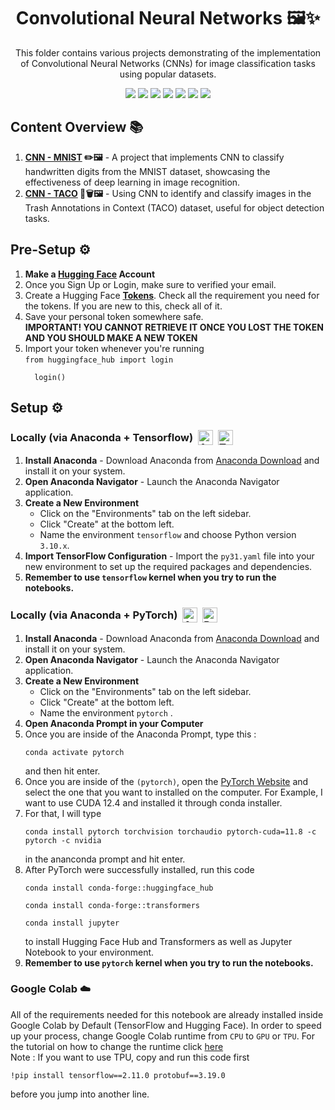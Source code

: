 <h1 align="center"> Convolutional Neural Networks 🖼️✨ </h1>
<p align="center"> This folder contains various projects demonstrating of the implementation of Convolutional Neural Networks (CNNs) for image classification tasks using popular datasets. </p>

<div align="center">
  <img src="https://img.shields.io/badge/python-3670A0?style=for-the-badge&logo=python&logoColor=ffdd54">
  <img src="https://img.shields.io/badge/jupyter-%23FA0F00.svg?style=for-the-badge&logo=jupyter&logoColor=white">
  <img src="https://img.shields.io/badge/TensorFlow-%23FF6F00?style=for-the-badge&logo=tensorflow&logoColor=white">
  <img src="https://img.shields.io/badge/scikit%20learn-%23F7931E?style=for-the-badge&logo=scikitlearn&logoColor=white">
  <img src="https://img.shields.io/badge/pandas-%23150458?style=for-the-badge&logo=pandas&logoColor=white">
  <img src="https://img.shields.io/badge/numpy-5aaacd?style=for-the-badge&logo=numpy&logoColor=5575cc">
  <img src="https://img.shields.io/badge/matplotlib-1f5379?style=for-the-badge&logoColor=5575cc">
</div>

<h2>Content Overview 📚</h2>
<ol>
  <li><strong><a href="https://github.com/valselt/valseltlibrary/tree/main/CNN">CNN - MNIST</a> ✏️🖼️</strong> - A project that implements CNN to classify handwritten digits from the MNIST dataset, showcasing the effectiveness of deep learning in image recognition.</li>
  <li><strong><a href="https://github.com/valselt/valseltlibrary/tree/main/CNN/TACO%20Trash">CNN - TACO</a> 🥡🗑️🖼️</strong> - Using CNN to identify and classify images in the Trash Annotations in Context (TACO) dataset, useful for object detection tasks.</li>
</ol>

<h2>Pre-Setup ⚙️</h2>

<ol>
  <li><strong>Make a <a href="https://huggingface.co/login">Hugging Face</a> Account</strong> </li>
  <li>Once you Sign Up or Login, make sure to verified your email.</li>
  <li>Create a Hugging Face <strong><a href="https://huggingface.co/settings/tokens">Tokens</a></strong>. Check all the requirement you need for the tokens. If you are new to this, check all of it.</li>
  <li>Save your personal token somewhere safe. </br><strong>IMPORTANT! YOU CANNOT RETRIEVE IT ONCE YOU LOST THE TOKEN AND YOU SHOULD MAKE A NEW TOKEN</strong></li>
  <li>Import your token whenever you're running </br><code>from huggingface_hub import login</br>
  login()</code></li>
</ol>

<h2>Setup ⚙️</h2>

<h3>
  <div style="display: flex; align-items: center;">
    <span>Locally (via Anaconda + Tensorflow)</span>
        <a href="https://www.anaconda.com/">
            <img src="https://skillicons.dev/icons?i=anaconda" alt="Anaconda" style="height: 24px; margin-left: 8px;">
        </a>
        <a href="https://www.tensorflow.org/install/pip">
            <img src="https://skillicons.dev/icons?i=tensorflow" alt="Tensorflow" style="height: 24px; margin-left: 8px;">
        </a>
  </div>
</h3>

<ol>
  <li><strong>Install Anaconda</strong> - Download Anaconda from <a href="https://www.anaconda.com/download">Anaconda Download</a> and install it on your system.</li>
  <li><strong>Open Anaconda Navigator</strong> - Launch the Anaconda Navigator application.</li>
  <li><strong>Create a New Environment</strong>
    <ul>
      <li>Click on the "Environments" tab on the left sidebar.</li>
      <li>Click "Create" at the bottom left.</li>
      <li>Name the environment <code>tensorflow</code> and choose Python version <code>3.10.x</code>.</li>
    </ul>
  </li>
  <li><strong>Import TensorFlow Configuration</strong> - Import the <code>py31.yaml</code> file into your new environment to set up the required packages and dependencies.</li>
  <li><strong>Remember to use <code>tensorflow</code> kernel when you try to run the notebooks.</strong></li>
</ol>

<h3>
  <div style="display: flex; align-items: center;">
    <span>Locally (via Anaconda + PyTorch)</span>
        <a href="https://www.anaconda.com/">
            <img src="https://skillicons.dev/icons?i=anaconda" alt="Anaconda" style="height: 24px; margin-left: 8px;">
        </a>
        <a href="https://www.tensorflow.org/install/pip">
            <img src="https://skillicons.dev/icons?i=pytorch" alt="PyTorch" style="height: 24px; margin-left: 8px;">
        </a>
  </div>
</h3>

<ol>
  <li><strong>Install Anaconda</strong> - Download Anaconda from <a href="https://www.anaconda.com/download">Anaconda Download</a> and install it on your system.</li>
  <li><strong>Open Anaconda Navigator</strong> - Launch the Anaconda Navigator application.</li>
  <li><strong>Create a New Environment</strong>
    <ul>
      <li>Click on the "Environments" tab on the left sidebar.</li>
      <li>Click "Create" at the bottom left.</li>
      <li>Name the environment <code>pytorch</code> .</li>
    </ul>
  </li>
  <li><strong>Open Anaconda Prompt in your Computer</strong></li>
  <li>Once you are inside of the Anaconda Prompt, type this : <pre><code>conda activate pytorch</code></pre> and then hit enter.</li>
  <li>Once you are inside of the <code>(pytorch)</code>, open the <a href="https://pytorch.org/get-started/locally/">PyTorch Website</a> and select the one that you want to installed on the computer. For Example, I want to use CUDA 12.4 and installed it through conda installer.</li>
  <li>For that, I will type <pre><code>conda install pytorch torchvision torchaudio pytorch-cuda=11.8 -c pytorch -c nvidia</code></pre> in the ananconda prompt and hit enter.</li>
  <li>After PyTorch were successfully installed, run this code <pre><code>conda install conda-forge::huggingface_hub</code></pre>
  <pre><code>conda install conda-forge::transformers
</code></pre><pre><code>conda install jupyter
</code></pre>to install Hugging Face Hub and Transformers as well as Jupyter Notebook to your environment.
  </li>
  <li><strong>Remember to use <code>pytorch</code> kernel when you try to run the notebooks.</strong></li>
</ol>

<h3>Google Colab ☁️</h3>
<span>All of the requirements needed for this notebook are already installed inside Google Colab by Default (TensorFlow and Hugging Face). In order to speed up your process, change Google Colab runtime from <code>CPU</code> to <code>GPU</code> or <code>TPU</code>. For the tutorial on how to change the runtime click <a href="https://www.geeksforgeeks.org/how-to-use-google-colab/#:~:text=Change%20Runtime%20Environment%3A%20Click%20the%20%E2%80%9CRuntime%E2%80%9D%20dropdown%20menu.%20Select%20%E2%80%9CChange%20runtime%20type%E2%80%9D%20.%20Select%20python2%20or%203%20from%20the%20%E2%80%9CRuntime%20type%E2%80%9D%20dropdown%20menu.">here</a>

</br>
Note : If you want to use TPU, copy and run this code first <pre><code>!pip install tensorflow==2.11.0 protobuf==3.19.0
</code></pre>before you jump into another line.</span>

